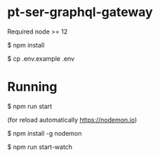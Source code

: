 # pt-ser-graphql-gateway
Required node >= 12

$ npm install

$ cp .env.example .env
# Running
$ npm run start

(for reload automatically https://nodemon.io)

$ npm install -g nodemon

$ npm run start-watch